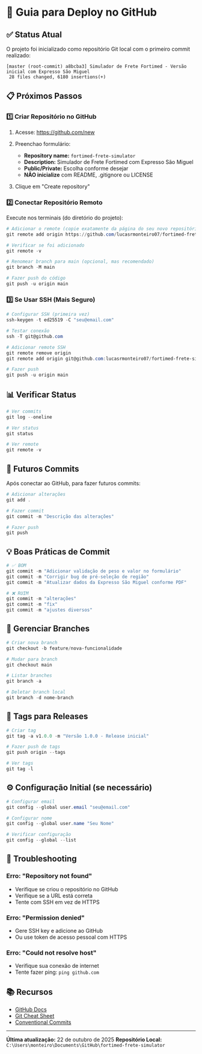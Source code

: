 # 🚀 Guia para Deploy no GitHub

## ✅ Status Atual

O projeto foi inicializado como repositório Git local com o primeiro commit realizado:

```
[master (root-commit) a8bcba3] Simulador de Frete Fortimed - Versão inicial com Expresso São Miguel
 28 files changed, 6180 insertions(+)
```

## 📋 Próximos Passos

### 1️⃣ Criar Repositório no GitHub

1. Acesse: https://github.com/new
2. Preenchao formulário:
   - **Repository name:** `fortimed-frete-simulator`
   - **Description:** Simulador de Frete Fortimed com Expresso São Miguel
   - **Public/Private:** Escolha conforme desejar
   - **NÃO inicialize** com README, .gitignore ou LICENSE

3. Clique em "Create repository"

### 2️⃣ Conectar Repositório Remoto

Execute nos terminais (do diretório do projeto):

```powershell
# Adicionar o remote (copie exatamente da página do seu novo repositório)
git remote add origin https://github.com/lucasrmonteiro07/fortimed-frete-simulator.git

# Verificar se foi adicionado
git remote -v

# Renomear branch para main (opcional, mas recomendado)
git branch -M main

# Fazer push do código
git push -u origin main
```

### 3️⃣ Se Usar SSH (Mais Seguro)

```powershell
# Configurar SSH (primeira vez)
ssh-keygen -t ed25519 -C "seu@email.com"

# Testar conexão
ssh -T git@github.com

# Adicionar remote SSH
git remote remove origin
git remote add origin git@github.com:lucasrmonteiro07/fortimed-frete-simulator.git

# Fazer push
git push -u origin main
```

## 📊 Verificar Status

```powershell
# Ver commits
git log --oneline

# Ver status
git status

# Ver remote
git remote -v
```

## 🔄 Futuros Commits

Após conectar ao GitHub, para fazer futuros commits:

```powershell
# Adicionar alterações
git add .

# Fazer commit
git commit -m "Descrição das alterações"

# Fazer push
git push
```

## 💡 Boas Práticas de Commit

```powershell
# ✅ BOM
git commit -m "Adicionar validação de peso e valor no formulário"
git commit -m "Corrigir bug de pré-seleção de região"
git commit -m "Atualizar dados da Expresso São Miguel conforme PDF"

# ❌ RUIM
git commit -m "alterações"
git commit -m "fix"
git commit -m "ajustes diversos"
```

## 🌿 Gerenciar Branches

```powershell
# Criar nova branch
git checkout -b feature/nova-funcionalidade

# Mudar para branch
git checkout main

# Listar branches
git branch -a

# Deletar branch local
git branch -d nome-branch
```

## 📌 Tags para Releases

```powershell
# Criar tag
git tag -a v1.0.0 -m "Versão 1.0.0 - Release inicial"

# Fazer push de tags
git push origin --tags

# Ver tags
git tag -l
```

## ⚙️ Configuração Initial (se necessário)

```powershell
# Configurar email
git config --global user.email "seu@email.com"

# Configurar nome
git config --global user.name "Seu Nome"

# Verificar configuração
git config --global --list
```

## 🚨 Troubleshooting

### Erro: "Repository not found"
- Verifique se criou o repositório no GitHub
- Verifique se a URL está correta
- Tente com SSH em vez de HTTPS

### Erro: "Permission denied"
- Gere SSH key e adicione ao GitHub
- Ou use token de acesso pessoal com HTTPS

### Erro: "Could not resolve host"
- Verifique sua conexão de internet
- Tente fazer ping: `ping github.com`

## 📚 Recursos

- [GitHub Docs](https://docs.github.com)
- [Git Cheat Sheet](https://github.github.com/training-kit/downloads/github-git-cheat-sheet.pdf)
- [Conventional Commits](https://www.conventionalcommits.org/)

---

**Última atualização:** 22 de outubro de 2025
**Repositório Local:** `C:\Users\monteiro\Documents\GitHub\fortimed-frete-simulator`
